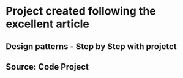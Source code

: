 # Project created following the excellent article
## Design patterns - Step by Step with projetct
## Source: Code Project
